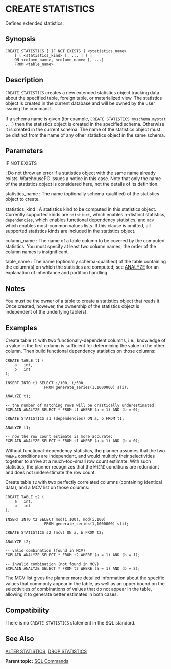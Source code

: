 # CREATE STATISTICS

Defines extended statistics.

## <a id="section2"></a>Synopsis 

``` {#sql_command_synopsis}
CREATE STATISTICS [ IF NOT EXISTS ] <statistics_name>
    [ ( <statistics_kind> [, ... ] ) ]
    ON <column_name>, <column_name> [, ...]
    FROM <table_name>
```

## <a id="section3"></a>Description 

`CREATE STATISTICS` creates a new extended statistics object tracking data about the specified table, foreign table, or materialized view. The statistics object is created in the current database and will be owned by the user issuing the command.

If a schema name is given \(for example, `CREATE STATISTICS myschema.mystat ...`\) then the statistics object is created in the specified schema. Otherwise it is created in the current schema. The name of the statistics object must be distinct from the name of any other statistics object in the same schema.

## <a id="section4"></a>Parameters 

IF NOT EXISTS

:   Do not throw an error if a statistics object with the same name already exists. WarehousePG issues a notice in this case. Note that only the name of the statistics object is considered here, not the details of its definition.

statistics\_name
:   The name \(optionally schema-qualified\) of the statistics object to create.

statistics\_kind
:   A statistics kind to be computed in this statistics object. Currently supported kinds are `ndistinct`, which enables n-distinct statistics, `dependencies`, which enables functional dependency statistics, and `mcv` which enables most-common values lists. If this clause is omitted, all supported statistics kinds are included in the statistics object.

column\_name
:   The name of a table column to be covered by the computed statistics. You must specify at least two column names; the order of the column names is insignificant.

table\_name
:   The name \(optionally schema-qualified\) of the table containing the column\(s\) on which the statistics are computed; see [ANALYZE](ANALYZE.html) for an explanation of inheritance and partition handling.

## <a id="section5"></a>Notes 

You must be the owner of a table to create a statistics object that reads it. Once created, however, the ownership of the statistics object is independent of the underlying table\(s\).

## <a id="section6"></a>Examples 

Create table `t1` with two functionally-dependent columns, i.e., knowledge of a value in the first column is sufficient for determining the value in the other column. Then build functional dependency statistics on those columns:

```
CREATE TABLE t1 (
    a   int,
    b   int
);

INSERT INTO t1 SELECT i/100, i/500
                 FROM generate_series(1,1000000) s(i);

ANALYZE t1;

-- the number of matching rows will be drastically underestimated:
EXPLAIN ANALYZE SELECT * FROM t1 WHERE (a = 1) AND (b = 0);

CREATE STATISTICS s1 (dependencies) ON a, b FROM t1;

ANALYZE t1;

-- now the row count estimate is more accurate:
EXPLAIN ANALYZE SELECT * FROM t1 WHERE (a = 1) AND (b = 0);
```

Without functional-dependency statistics, the planner assumes that the two `WHERE` conditions are independent, and would multiply their selectivities together to arrive at a much-too-small row count estimate. With such statistics, the planner recognizes that the `WHERE` conditions are redundant and does not underestimate the row count.

Create table `t2` with two perfectly correlated columns \(containing identical data\), and a MCV list on those columns:

```
CREATE TABLE t2 (
    a   int,
    b   int
);

INSERT INTO t2 SELECT mod(i,100), mod(i,100)
                 FROM generate_series(1,1000000) s(i);

CREATE STATISTICS s2 (mcv) ON a, b FROM t2;

ANALYZE t2;

-- valid combination (found in MCV)
EXPLAIN ANALYZE SELECT * FROM t2 WHERE (a = 1) AND (b = 1);

-- invalid combination (not found in MCV)
EXPLAIN ANALYZE SELECT * FROM t2 WHERE (a = 1) AND (b = 2);
```

The MCV list gives the planner more detailed information about the specific values that commonly appear in the table, as well as an upper bound on the selectivities of combinations of values that do not appear in the table, allowing it to generate better estimates in both cases.

## <a id="section7"></a>Compatibility 

There is no `CREATE STATISTICS` statement in the SQL standard.

## <a id="section8"></a>See Also 

[ALTER STATISTICS](ALTER_STATISTICS.html), [DROP STATISTICS](DROP_STATISTICS.html)

**Parent topic:** [SQL Commands](../sql_commands/sql_ref.html)

